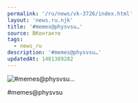 ```yaml
---
permalink: '/ru/news/vk-3726/index.html'
layout: 'news.ru.njk'
title: '#memes@physvsu…'
source: ВКонтакте
tags:
  - news_ru
description: '#memes@physvsu…'
updatedAt: 1481389282
---
```

![#memes@physvsu…](https://sun9-37.userapi.com/impf/c638216/v638216484/10f26/Ad72heoQjeY.jpg?size=870x599&quality=96&proxy=1&sign=e4d3617cc61686114a86f5d35b4f6b56&c_uniq_tag=YL8RqqSPPY9lar2dQ2LPovWF5cmW-0IvRzZUxckhkqA&type=album)

#memes@physvsu
